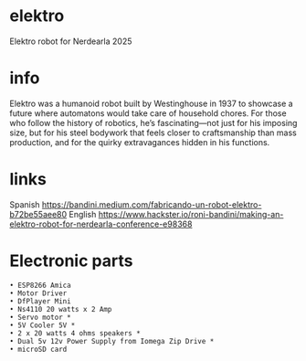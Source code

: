 # elektro
Elektro robot for Nerdearla 2025

# info
Elektro was a humanoid robot built by Westinghouse in 1937 to showcase a future where automatons would take care of household chores. For those who follow the history of robotics, he’s fascinating—not just for his imposing size, but for his steel bodywork that feels closer to craftsmanship than mass production, and for the quirky extravagances hidden in his functions.

# links
Spanish https://bandini.medium.com/fabricando-un-robot-elektro-b72be55aee80
English https://www.hackster.io/roni-bandini/making-an-elektro-robot-for-nerdearla-conference-e98368

# Electronic parts
    • ESP8266 Amica
    • Motor Driver
    • DfPlayer Mini 
    • Ns4110 20 watts x 2 Amp
    • Servo motor *
    • 5V Cooler 5V *
    • 2 x 20 watts 4 ohms speakers *
    • Dual 5v 12v Power Supply from Iomega Zip Drive *
    • microSD card



